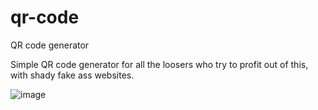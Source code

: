 # qr-code
QR code generator

Simple QR code generator for all the loosers who try to profit out of this, with shady fake ass websites.

![image](https://github.com/AndreiLucaci/qr-code/assets/1398757/7fbc8f9b-bd45-480f-a9ba-1d4c62fd7019)
